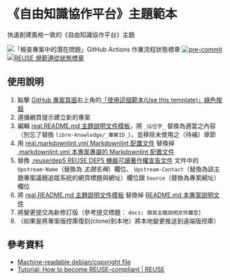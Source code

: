 # 《自由知識協作平台》主題範本

快速創建風格一致的《自由知識協作平台》主題

![「檢查專案中的潛在問題」GitHub Actions 作業流程狀態標章](https://github.com/libre-knowledge/subject-template/actions/workflows/check-potential-problems.yml/badge.svg "本專案使用 GitHub Actions 自動化檢查專案中的潛在問題") [![pre-commit](https://img.shields.io/badge/pre--commit-enabled-brightgreen?logo=pre-commit&logoColor=white "本專案使用 pre-commit 檢查專案中的潛在問題")](https://github.com/pre-commit/pre-commit) [![REUSE 規範遵從狀態標章](https://api.reuse.software/badge/github.com/libre-knowledge/subject-template "本專案遵從 REUSE 規範降低軟體授權合規成本")](https://api.reuse.software/info/github.com/libre-knowledge/subject-template)

## 使用說明

1. 點擊 [GitHub 專案頁面](https://github.com/libre-knowledge/subject-template)右上角的[「使用這個範本(Use this template)」綠色按鈕](https://github.com/libre-knowledge/subject-template/generate)
1. 遵循網頁提示建立新的專案
1. 編輯 [real.README.md 主題說明文件模板](real.README.md)，將 `_佔位字_` 替換為適當之內容（別忘了替換 `libre-knowledge/_專案ID_`），並移除未使用之（待補）章節
1. 用 [real.markdownlint.yml Markdownlint 配置文件](real.markdownlint.yml) 替換掉 [.markdownlint.yml 本專案專屬的 Markdownlint 配置文件](.markdownlint.yml)
1. 替換 [.reuse/dep5 REUSE DEP5 機器可讀著作權宣告文件](.reuse/dep5) 文件中的 `Upstream-Name`（替換為 _主題名稱_）欄位、 `Upstream-Contact`（替換為該主題專案議題追蹤系統的網頁標題與網址）欄位跟 `Source`（替換為專案網址）欄位
1. 將 [real.README.md 主題說明文件模板](real.README.md) 替換掉 [README.md 本專案說明文件](README.md)
1. 將變更提交為新修訂版（參考提交標題： `docs: 撰寫主題說明文件雛型`）
1. （如果是將專案版控庫復刻(clone)到本地）將本地變更推送到遠端版控庫）

## 參考資料

* [Machine-readable debian/copyright file](https://www.debian.org/doc/packaging-manuals/copyright-format/1.0/)
* [Tutorial: How to become REUSE-compliant | REUSE](https://reuse.software/tutorial/)
